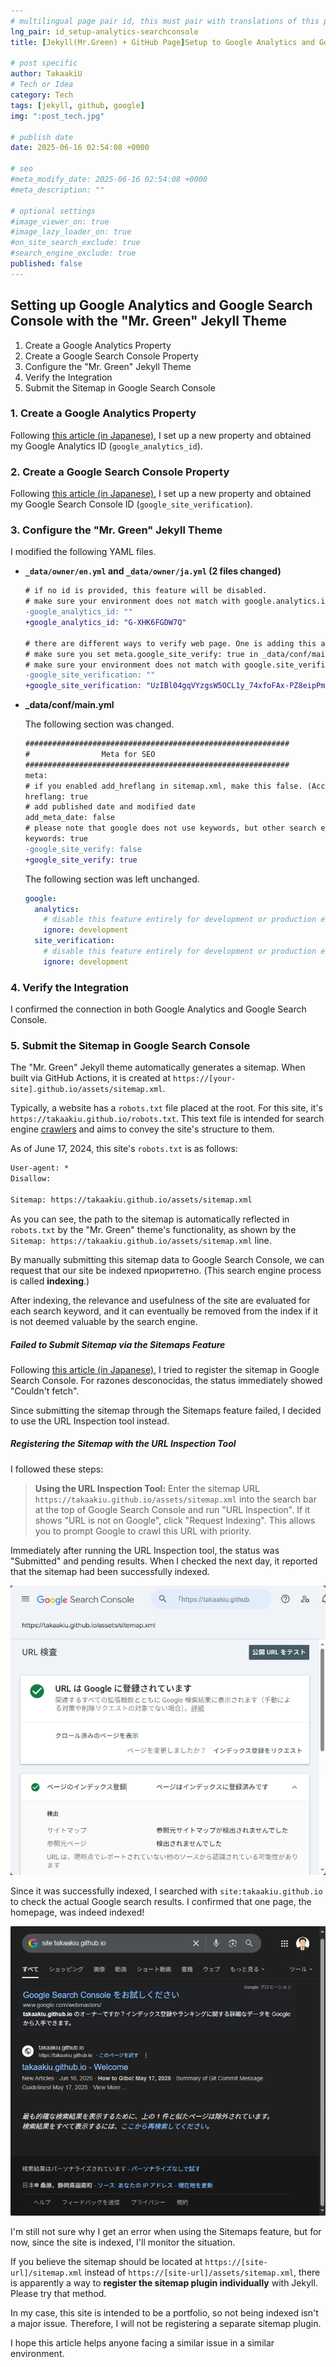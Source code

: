 ```yaml
---
# multilingual page pair id, this must pair with translations of this page. (This name must be unique)
lng_pair: id_setup-analytics-searchconsole
title: [Jekyll(Mr.Green) + GitHub Page]Setup to Google Analytics and Google Search Console

# post specific
author: TakaakiU
# Tech or Idea
category: Tech
tags: [jekyll, github, google]
img: ":post_tech.jpg"

# publish date
date: 2025-06-16 02:54:08 +0000

# seo
#meta_modify_date: 2025-06-16 02:54:08 +0000
#meta_description: ""

# optional settings
#image_viewer_on: true
#image_lazy_loader_on: true
#on_site_search_exclude: true
#search_engine_exclude: true
published: false
---
```


## Setting up Google Analytics and Google Search Console with the "Mr. Green" Jekyll Theme

1.  Create a Google Analytics Property
1.  Create a Google Search Console Property
1.  Configure the "Mr. Green" Jekyll Theme
1.  Verify the Integration
1.  Submit the Sitemap in Google Search Console

### 1. Create a Google Analytics Property

Following [this article (in Japanese)](https://sattoga.com/archives/4820), I set up a new property and obtained my Google Analytics ID (`google_analytics_id`).

### 2. Create a Google Search Console Property

Following [this article (in Japanese)](https://sattoga.com/archives/4394/#toc6), I set up a new property and obtained my Google Search Console ID (`google_site_verification`).

### 3. Configure the "Mr. Green" Jekyll Theme

I modified the following YAML files.

-   **`_data/owner/en.yml` and `_data/owner/ja.yml` (2 files changed)**

    ```diff yml
    # if no id is provided, this feature will be disabled.
    # make sure your environment does not match with google.analytics.ignore in _data/conf/main.yml
    -google_analytics_id: ""
    +google_analytics_id: "G-XHK6FGDW7Q"

    # there are different ways to verify web page. One is adding this as meta into html.
    # make sure you set meta.google_site_verify: true in _data/conf/main.yml
    # make sure your environment does not match with google.site_verification.ignore in _data/conf/main.yml
    -google_site_verification: ""
    +google_site_verification: "UzIBl04gqVYzgsW5OCL1y_74xfoFAx-PZ8eipPmFwh0"
    ```

-   **_data/conf/main.yml**

    The following section was changed.

    ```diff yml
    ###########################################################
    #                Meta for SEO
    ###########################################################
    meta:
    # if you enabled add_hreflang in sitemap.xml, make this false. (According to SEO pros, prevent using both. )
    hreflang: true
    # add published date and modified date
    add_meta_date: false
    # please note that google does not use keywords, but other search engines may.
    keywords: true
    -google_site_verify: false
    +google_site_verify: true
    ```

    The following section was left unchanged.

    ```yml
    google:
      analytics:
        # disable this feature entirely for development or production env.
        ignore: development
      site_verification:
        # disable this feature entirely for development or production env.
        ignore: development
    ```

### 4. Verify the Integration

I confirmed the connection in both Google Analytics and Google Search Console.

### 5. Submit the Sitemap in Google Search Console

The "Mr. Green" Jekyll theme automatically generates a sitemap.
When built via GitHub Actions, it is created at `https://[your-site].github.io/assets/sitemap.xml`.

Typically, a website has a `robots.txt` file placed at the root.
For this site, it's `https://takaakiu.github.io/robots.txt`.
This text file is intended for search engine [crawlers](https://en.wikipedia.org/wiki/Web_crawler) and aims to convey the site's structure to them.

As of June 17, 2024, this site's `robots.txt` is as follows:

```txt
User-agent: *
Disallow:

Sitemap: https://takaakiu.github.io/assets/sitemap.xml
```

As you can see, the path to the sitemap is automatically reflected in `robots.txt` by the "Mr. Green" theme's functionality, as shown by the `Sitemap: https://takaakiu.github.io/assets/sitemap.xml` line.

By manually submitting this sitemap data to Google Search Console, we can request that our site be indexed приоритетно.
(This search engine process is called **indexing**.)

After indexing, the relevance and usefulness of the site are evaluated for each search keyword, and it can eventually be removed from the index if it is not deemed valuable by the search engine.

##### Failed to Submit Sitemap via the Sitemaps Feature

Following [this article (in Japanese)](https://ikmnjrd.github.io/blog/google-search-console-regist), I tried to register the sitemap in Google Search Console.
For razones desconocidas, the status immediately showed "Couldn't fetch".

Since submitting the sitemap through the Sitemaps feature failed, I decided to use the URL Inspection tool instead.

##### Registering the Sitemap with the URL Inspection Tool

I followed these steps:

> **Using the URL Inspection Tool:**
> Enter the sitemap URL `https://takaakiu.github.io/assets/sitemap.xml` into the search bar at the top of Google Search Console and run "URL Inspection".
> If it shows "URL is not on Google", click "Request Indexing". This allows you to prompt Google to crawl this URL with priority.

Immediately after running the URL Inspection tool, the status was "Submitted" and pending results.
When I checked the next day, it reported that the sitemap had been successfully indexed.

![Confirming the sitemap was indexed using the URL Inspection tool - Google Search Console](assets/img/posts/id_setup-analytics-searchconsole_Google-Search-Console-URL-is-on-Google.webp)

Since it was successfully indexed, I searched with `site:takaakiu.github.io` to check the actual Google search results.
I confirmed that one page, the homepage, was indeed indexed!

![Confirming the homepage was indexed in actual Google search results after using the URL Inspection tool in Google Search Console](assets/img/posts/id_setup-analytics-searchconsole_Google-Search-Results.webp)

I'm still not sure why I get an error when using the Sitemaps feature, but for now, since the site is indexed, I'll monitor the situation.

If you believe the sitemap should be located at `https://[site-url]/sitemap.xml` instead of `https://[site-url]/assets/sitemap.xml`, there is apparently a way to **register the sitemap plugin individually** with Jekyll. Please try that method.

In my case, this site is intended to be a portfolio, so not being indexed isn't a major issue. Therefore, I will not be registering a separate sitemap plugin.

I hope this article helps anyone facing a similar issue in a similar environment.
```
